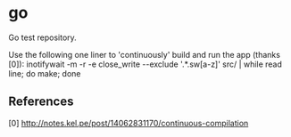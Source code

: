 go
==

Go test repository.

Use the following one liner to 'continuously' build and run the app (thanks [0]):
    inotifywait -m -r -e close_write --exclude '.*\.sw[a-z]' src/ | while read line; do make; done

References
----------
[0] http://notes.kel.pe/post/14062831170/continuous-compilation

